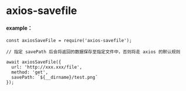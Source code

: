 # axios-savefile

#### example：
```
const axiosSaveFile = require('axios-savefile');

// 指定 savePath 后会将返回的数据保存至指定文件中，否则将走 axios 的默认规则

await axiosSaveFile({
  url: 'http://xxx.xxx/file',
  method: 'get',
  savePath: `${__dirname}/test.png`
});

```